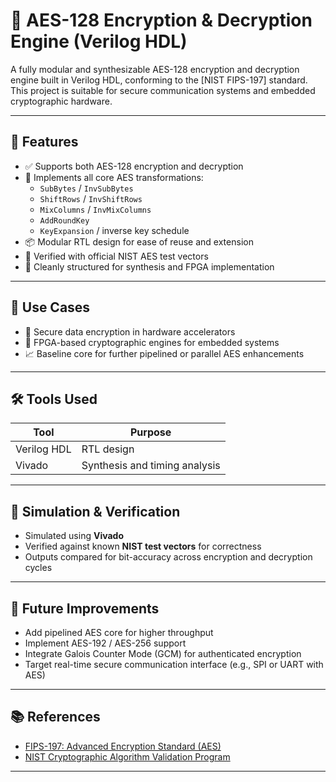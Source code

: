 # 🔐 AES-128 Encryption & Decryption Engine (Verilog HDL)

A fully modular and synthesizable AES-128 encryption and decryption engine built in Verilog HDL, conforming to the [NIST FIPS-197] standard. This project is suitable for secure communication systems and embedded cryptographic hardware.

---

## 📌 Features

- ✅ Supports both AES-128 encryption and decryption
- 🔄 Implements all core AES transformations:
  - `SubBytes` / `InvSubBytes`
  - `ShiftRows` / `InvShiftRows`
  - `MixColumns` / `InvMixColumns`
  - `AddRoundKey`
  - `KeyExpansion` / inverse key schedule
- 📦 Modular RTL design for ease of reuse and extension
- 🧪 Verified with official NIST AES test vectors
- 🧩 Cleanly structured for synthesis and FPGA implementation

---

## 🚀 Use Cases

- 🔐 Secure data encryption in hardware accelerators
- 📡 FPGA-based cryptographic engines for embedded systems
- 📈 Baseline core for further pipelined or parallel AES enhancements

---

## 🛠️ Tools Used

| Tool       | Purpose                     |
|------------|-----------------------------|
| Verilog HDL | RTL design                 |
| Vivado      | Synthesis and timing analysis |

---



## 🧪 Simulation & Verification

- Simulated using **Vivado**
- Verified against known **NIST test vectors** for correctness
- Outputs compared for bit-accuracy across encryption and decryption cycles

---

## 🧠 Future Improvements

- Add pipelined AES core for higher throughput
- Implement AES-192 / AES-256 support
- Integrate Galois Counter Mode (GCM) for authenticated encryption
- Target real-time secure communication interface (e.g., SPI or UART with AES)

---

## 📚 References

- [FIPS-197: Advanced Encryption Standard (AES)](https://nvlpubs.nist.gov/nistpubs/FIPS/NIST.FIPS.197.pdf)
- [NIST Cryptographic Algorithm Validation Program](https://csrc.nist.gov/projects/cryptographic-algorithm-validation-program)

---



